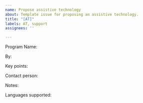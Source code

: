 ```yaml
---
name: Propose assistive technology
about: Template issue for proposing an assistive technology.
title: "[AT]"
labels: AT, support
assignees: ''

---
```


Program Name:

By:

Key points:

Contact person:

Notes:

Languages supported:
